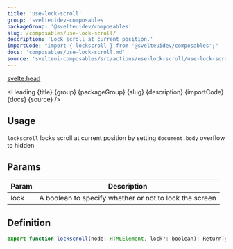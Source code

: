 ```yaml
---
title: 'use-lock-scroll'
group: 'svelteuidev-composables'
packageGroup: '@svelteuidev/composables'
slug: /composables/use-lock-scroll/
description: 'Lock scroll at current position.'
importCode: "import { lockscroll } from '@svelteuidev/composables';"
docs: 'composables/use-lock-scroll.md'
source: 'svelteui-composables/src/actions/use-lock-scroll/use-lock-scroll.ts'
---
```


<script lang='ts'>
  import { Demo, ComposableDemos } from "@svelteuidev/demos";
  import { Heading } from "$lib/components";
  import { base } from '$app/paths';
</script>

<svelte:head>
  <title>{title} - SvelteUI</title>
</svelte:head>

<Heading {title} {group} {packageGroup} {slug} {description} {importCode} {docs} {source} />

## Usage

`lockscroll` locks scroll at current position by setting `document.body` overflow to hidden

<Demo demo={ComposableDemos.useLockScrollDemo.usage} />

## Params

| Param | Description                                            |
| ----- | ------------------------------------------------------ |
| lock  | A boolean to specify whether or not to lock the screen |

## Definition

```js
export function lockscroll(node: HTMLElement, lock?: boolean): ReturnType<Action>;
```
